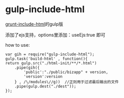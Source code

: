# gulp-include-html
[grunt-include-html](https://github.com/whxaxes/grunt-include-html)的gulp版

添加了ejs支持，options里添加：useEjs:true 即可

how to use:

    var gih = require("gulp-include-html");
    gulp.task('build-html' , function(){
    return gulp.src("./html-init/**/*.html")
        .pipe(gih({
            'public':"./public/bizapp" + version,
            'version':version
        } , /\/modules\//g))  //正则用于过滤最后输出的文件
        .pipe(gulp.dest("./dest"));
    });
